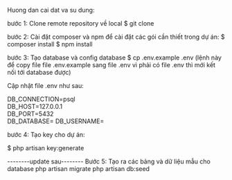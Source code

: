 Huong dan cai dat va su dung:

bước 1: Clone remote repository về local 
$ git clone <repository> <directory>

bước 2: Cài đặt composer và npm để cài đặt các gói cần thiết trong dự án: 
$ composer install
$ npm install

bước 3: Tạo database và config database
$ cp .env.example .env (lệnh này để copy file file .env.example sang file .env vì phải có file .env thì mới kết nối tới database được)

Cập nhật file .env như sau: 

DB_CONNECTION=psql         
DB_HOST=127.0.0.1            
DB_PORT=5432   
DB_DATABASE=<user>
DB_USERNAME=<password>
    
bước 4: Tạo key cho dự án:

$ php artisan key:generate

--------update sau--------
Bước 5: Tạo ra các bảng và dữ liệu mẫu cho database
php artisan migrate
php artisan db:seed



